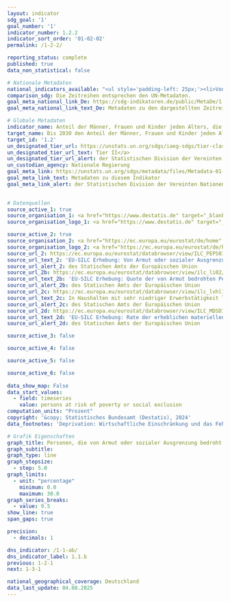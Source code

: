 ```yaml
---
layout: indicator    
sdg_goal: '1'    
goal_number: '1'    
indicator_number: 1.2.2    
indicator_sort_order: '01-02-02'    
permalink: /1-2-2/    

reporting_status: complete    
published: true    
data_non_statistical: false    

# Nationale Metadaten    
national_indicators_available: "<ul style='padding-left: 25px;'><li>Von Armut oder sozialer Ausgrenzung bedrohte Personen</li> <li> Armutsgefährdungsquote</li> <li> In Haushalten mit sehr niedriger Erwerbstätigkeit lebende Personen</li> <li> Unter erheblicher materieller und sozialer Deprivation leidende Personen</li></ul>"    
comparison_sdg: Die Zeitreihen entsprechen den UN-Metadaten.    
goal_meta_national_link_De: https://sdg-indikatoren.de/public/MetaDe/1.2.2.pdf
goal_meta_national_link_text_De: Metadaten zu den dargestellten Zeitreihen    

# Globale Metadaten    
indicator_name: Anteil der Männer, Frauen und Kinder jeden Alters, die in Armut in all ihren Dimensionen nach der jeweiligen nationalen Definition leben    
target_name: Bis 2030 den Anteil der Männer, Frauen und Kinder jeden Alters, die in Armut in all ihren Dimensionen nach der jeweiligen nationalen Definition leben, mindestens um die Hälfte senken    
target_id: '1.2'    
un_designated_tier_url: https://unstats.un.org/sdgs/iaeg-sdgs/tier-classification/'    
un_designated_tier_url_text: Tier II</a>    
un_designated_tier_url_alert: der Statistischen Division der Vereinten Nationen    
un_custodian_agency: Nationale Regierung    
goal_meta_link: https://unstats.un.org/sdgs/metadata/files/Metadata-01-02-02.pdf    
goal_meta_link_text: Metadaten zu diesem Indikator    
goal_meta_link_alert: der Statistischen Division der Vereinten Nationen    
    

# Datenquellen
source_active_1: true
source_organisation_1: <a href="https://www.destatis.de" target="_blank" title="Klicken Sie hier um zur Website der Organisation Statistisches Bundesamt (Destatis) zu gelangen."> Statistisches Bundesamt (Destatis) </a>
source_organisation_logo_1: <a href="https://www.destatis.de" target="_blank"><img src="https://sdg-indikatoren.de/public/OrgImgDe/destatis.png" alt="Logo destatis" style="height:60px; width:148px"/></a>

source_active_2: true
source_organisation_2: <a href="https://ec.europa.eu/eurostat/de/home" target="_blank" onclick="return confirm_alert('des Statischen Amts der Europäischen Union','De');" title="Klicken Sie hier um zur Website der Organisation Statistisches Amt der Europäischen Union (Eurostat) zu gelangen."> Statistisches Amt der Europäischen Union (Eurostat) </a>
source_organisation_logo_2: <a href="https://ec.europa.eu/eurostat/de/home" target="_blank" onclick="return confirm_alert('des Statischen Amts der Europäischen Union','De');"><img src="https://sdg-indikatoren.de/public/OrgImgDe/eurostat.png" alt="Logo eurostat" style="height:60px; width:148px"/></a>
source_url_2: https://ec.europa.eu/eurostat/databrowser/view/ILC_PEPS01N/default/table?lang=de
source_url_text_2: 'EU-SILC Erhebung: Von Armut oder sozialer Ausgrenzung bedrohte Bevölkerung – Eurostat Tabelle [ilc_peps01n]'
source_url_alert_2: des Statischen Amts der Europäischen Union
source_url_2b: https://ec.europa.eu/eurostat/databrowser/view/ilc_li02/default/table?lang=de
source_url_text_2b: 'EU-SILC Erhebung: Quote der von Armut bedrohten Personen – Eurostat Tabelle [ilc_li02]'
source_url_alert_2b: des Statischen Amts der Europäischen Union
source_url_2c: https://ec.europa.eu/eurostat/databrowser/view/ilc_lvhl11n/default/table?lang=de
source_url_text_2c: In Haushalten mit sehr niedriger Erwerbstätigkeit lebende Personen – Eurostat-Tabelle [ilc_lvhl11n]
source_url_alert_2c: des Statischen Amts der Europäischen Union
source_url_2d: https://ec.europa.eu/eurostat/databrowser/view/ILC_MDSD11__custom_11713961/default/table?lang=de
source_url_text_2d: 'EU-SILC Erhebung: Rate der erheblichen materiellen und sozialen Deprivation – Eurostat Tabelle [ilc_mdsd11]'
source_url_alert_2d: des Statischen Amts der Europäischen Union

source_active_3: false

source_active_4: false

source_active_5: false

source_active_6: false
    
data_show_map: False    
data_start_values: 
  - field: timeseries
    value: persons at risk of poverty or social exclusion    
computation_units: "Prozent"    
copyright: '&copy; Statistisches Bundesamt (Destatis), 2024'    
data_footnotes: 'Deprivation: Wirtschaftliche Einschränkung und das Fehlen langlebiger Gebrauchsgüter aus finanziellen Gründen.<br>• Aufgrund methodischer Änderungen sind die Ergebnisse ab 2020 nur eingeschränkt mit den Vorjahren vergleichbar.<br>• Daten sind teilweise erst ab 2015 verfügbar.'    

# Grafik Eigenschaften    
graph_title: Personen, die von Armut oder sozialer Ausgrenzung bedroht sind
graph_subtitle:     
graph_type: line
graph_stepsize: 
  - step: 5.0    
graph_limits:
  - unit: "percentage"
    minimum: 0.0
    maximum: 30.0
graph_series_breaks:
  - value: 9.5
show_line: true
span_gaps: true

precision:
  - decimals: 1    

dns_indicator: /1-1-ab/
dns_indicator_label: 1.1.b
previous: 1-2-1    
next: 1-3-1    

national_geographical_coverage: Deutschland    
data_last_update: 04.08.2025    
---
```


<span></span>